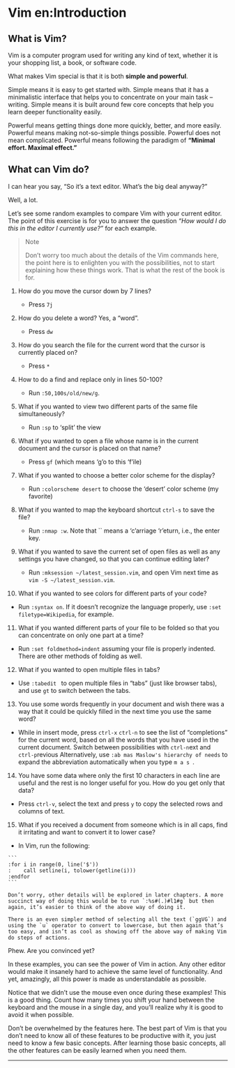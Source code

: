 Vim en:Introduction
===================

What is Vim?
------------

Vim is a computer program used for writing any kind of text, whether it
is your shopping list, a book, or software code.

What makes Vim special is that it is both **simple and powerful**.

Simple means it is easy to get started with. Simple means that it has a
minimalistic interface that helps you to concentrate on your main task –
writing. Simple means it is built around few core concepts that help you
learn deeper functionality easily.

Powerful means getting things done more quickly, better, and more
easily. Powerful means making not-so-simple things possible. Powerful
does not mean complicated. Powerful means following the paradigm of
**“Minimal effort. Maximal effect.”**

What can Vim do?
----------------

I can hear you say, “So it’s a text editor. What’s the big deal anyway?”

Well, a lot.

Let’s see some random examples to compare Vim with your current editor.
The point of this exercise is for you to answer the question _“How would
I do this in the editor I currently use?”_ for each example.

> Note
> 
> Don’t worry too much about the details of the Vim commands here,
> the point here is to enlighten you with the possibilities, not to start
> explaining how these things work. That is what the rest of the book is
> for.

1. How do you move the cursor down by 7 lines?

   * Press `7j`

2. How do you delete a word? Yes, a “word”.

   * Press `dw`

3. How do you search the file for the current word that the cursor is
   currently placed on?

   * Press `*`

4. How to do a find and replace only in lines 50-100?

   * Run `:50,100s/old/new/g`.

5. What if you wanted to view two different parts of the same file
   simultaneously?

   *   Run `:sp` to ‘split’ the view

6. What if you wanted to open a file whose name is in the current document
   and the cursor is placed on that name?

   * Press `gf` (which means ‘g’o to this ‘f’ile)

7. What if you wanted to choose a better color scheme for the display?

   * Run `:colorscheme desert` to choose the ‘desert’ color scheme (my
    favorite)

8. What if you wanted to map the keyboard shortcut `ctrl-s` to save the
   file?

   * Run `:nmap :w`. Note that `` means a ‘c’arriage ‘r’eturn, i.e., the
      enter key.

9. What if you wanted to save the current set of open files as well as any
   settings you have changed, so that you can continue editing later?

   * Run `:mksession ~/latest_session.vim`, and open Vim next time as `vim -S
     ~/latest_session.vim`.

10. What if you wanted to see colors for different parts of your code?

   * Run `:syntax on`. If it doesn’t recognize the language properly, use
     `:set filetype=Wikipedia`, for example.

11. What if you wanted different parts of your file to be folded so that you
   can concentrate on only one part at a time?

   * Run `:set foldmethod=indent` assuming your file is properly indented.
     There are other methods of folding as well.

12. What if you wanted to open multiple files in tabs?

   * Use `:tabedit ` to open multiple files in “tabs” (just like browser
     tabs), and use `gt` to switch between the tabs.

13. You use some words frequently in your document and wish there was a way
    that it could be quickly filled in the next time you use the same word?

   * While in insert mode, press `ctrl-x` `ctrl-n` to see the list of
    “completions” for the current word, based on all the words that you have
    used in the current document. Switch between possibilities with
    `ctrl-n`ext and `ctrl-p`revious Alternatively, use `:ab mas Maslow's
    hierarchy of needs` to expand the abbreviation automatically when you
    type `m a s `.

14. You have some data where only the first 10 characters in each line are
    useful and the rest is no longer useful for you. How do you get only
    that data?

   * Press `ctrl-v`, select the text and press `y` to copy the selected rows
    and columns of text.

15. What if you received a document from someone which is in all caps, find
    it irritating and want to convert it to lower case?

   * In Vim, run the following:

    ```
    :for i in range(0, line('$'))
    :    call setline(i, tolower(getline(i)))
    :endfor
    ```
   
    Don’t worry, other details will be explored in later chapters. A more
    succinct way of doing this would be to run `:%s#(.)#l1#g` but then
    again, it’s easier to think of the above way of doing it.

    There is an even simpler method of selecting all the text (`ggVG`) and
    using the `u` operator to convert to lowercase, but then again that’s
    too easy, and isn’t as cool as showing off the above way of making Vim
    do steps of actions.

Phew. Are you convinced yet?

In these examples, you can see the power of Vim in action. Any other
editor would make it insanely hard to achieve the same level of
functionality. And yet, amazingly, all this power is made as
understandable as possible.

Notice that we didn’t use the mouse even once during these examples!
This is a good thing. Count how many times you shift your hand between
the keyboard and the mouse in a single day, and you’ll realize why it is
good to avoid it when possible.

Don’t be overwhelmed by the features here. The best part of Vim is that
you don’t need to know all of these features to be productive with it,
you just need to know a few basic concepts. After learning those basic
concepts, all the other features can be easily learned when you need
them.

* * *  
